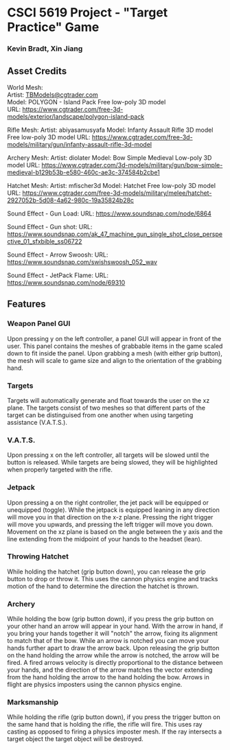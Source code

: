 # CSCI 5619 Project - "Target Practice" Game
### Kevin Bradt, Xin Jiang

## Asset Credits
World Mesh:  
    Artist: TBModels@cgtrader.com  
    Model: POLYGON - Island Pack Free low-poly 3D model  
    URL: https://www.cgtrader.com/free-3d-models/exterior/landscape/polygon-island-pack  

Rifle Mesh:
	Artist: abiyasamusyafa
	Model: Infanty Assault Rifle 3D model Free low-poly 3D model
	URL: https://www.cgtrader.com/free-3d-models/military/gun/infanty-assault-rifle-3d-model

Archery Mesh:
	Artist: diolater
	Model: Bow Simple Medieval Low-poly 3D model
	URL: https://www.cgtrader.com/3d-models/military/gun/bow-simple-medieval-b129b53b-e580-460c-ae3c-374584b2cbe1

Hatchet Mesh:
	Artist: mfischer3d
	Model: Hatchet Free low-poly 3D model
	URL: https://www.cgtrader.com/free-3d-models/military/melee/hatchet-2927052b-5d08-4a62-980c-19a35824b28c

Sound Effect - Gun Load: 
	URL: https://www.soundsnap.com/node/6864

Sound Effect - Gun shot: 
	URL: https://www.soundsnap.com/ak_47_machine_gun_single_shot_close_perspective_01_sfxbible_ss06722

Sound Effect - Arrow Swoosh: 
	URL: https://www.soundsnap.com/swishswoosh_052_wav

Sound Effect - JetPack Flame: 
	URL: https://www.soundsnap.com/node/69310



## Features
### Weapon Panel GUI
Upon pressing y on the left controller, a panel GUI will appear in front of the user. This panel contains the meshes of grabbable items in the game scaled down to fit inside the panel. Upon grabbing a mesh (with either grip button), the mesh will scale to game size and align to the orientation of the grabbing hand.

### Targets
Targets will automatically generate and float towards the user on the xz plane. The targets consist of two meshes so that different parts of the target can be distinguised from one another when using targeting assistance (V.A.T.S.).

### V.A.T.S.
Upon pressing x on the left controller, all targets will be slowed until the button is released. While targets are being slowed, they will be highlighted when properly targeted with the rifle.

### Jetpack
Upon pressing a on the right controller, the jet pack will be equipped or unequipped (toggle). While the jetpack is equipped leaning in any direction will move you in that direction on the x-z plane. Pressing the right trigger will move you upwards, and pressing the left trigger will move you down. Movement on the xz plane is based on the angle between the y axis and the line extending from the midpoint of your hands to the headset (lean).

### Throwing Hatchet
While holding the hatchet (grip button down), you can release the grip button to drop or throw it. This uses the cannon physics engine and tracks motion of the hand to determine the direction the hatchet is thrown.

### Archery
While holding the bow (grip button down), if you press the grip button on your other hand an arrow will appear in your hand. With the arrow in hand, if you bring your hands together it will "notch" the arrow, fixing its alignment to match that of the bow. While an arrow is notched you can move your hands further apart to draw the arrow back. Upon releasing the grip button on the hand holding the arrow while the arrow is notched, the arrow will be fired. A fired arrows velocity is directly proportional to the distance between your hands, and the direction of the arrow matches the vector extending from the hand holding the arrow to the hand holding the bow. Arrows in flight are physics imposters using the cannon physics engine.

### Marksmanship
While holding the rifle (grip button down), if you press the trigger button on the same hand that is holding the rifle, the rifle will fire. This uses ray casting as opposed to firing a physics imposter mesh. If the ray intersects a target object the target object will be destroyed.
